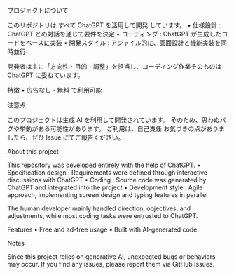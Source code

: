 プロジェクトについて

このリポジトリは すべて ChatGPT を活用して開発 しています。 • 仕様設計 : ChatGPT との対話を通じて要件を決定 • コーディング : ChatGPT が生成したコードをベースに実装 • 開発スタイル : アジャイル的に、画面設計と機能実装を同時並行

開発者は主に「方向性・目的・調整」を担当し、コーディング作業そのものは ChatGPT に委ねています。

特徴 • 広告なし・無料 で利用可能

注意点

このプロジェクトは生成 AI を利用して開発されています。 そのため、思わぬバグや挙動がある可能性があります。 ご利用は、自己責任 お気づきの点がありましたら、ぜひ Issue にてご報告ください。

About this project

This repository was developed entirely with the help of ChatGPT. • Specification design : Requirements were defined through interactive discussions with ChatGPT • Coding : Source code was generated by ChatGPT and integrated into the project • Development style : Agile approach, implementing screen design and typing features in parallel

The human developer mainly handled direction, objectives, and adjustments, while most coding tasks were entrusted to ChatGPT.

Features • Free and ad-free usage • Built with AI-generated code 

Notes

Since this project relies on generative AI, unexpected bugs or behaviors may occur. If you find any issues, please report them via GitHub Issues.
